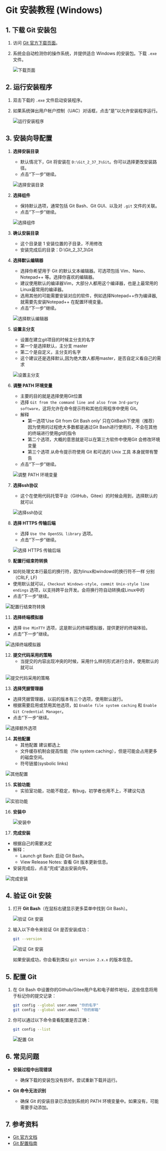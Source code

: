 # Git 安装教程 (Windows)

## 1. 下载 Git 安装包

1. 访问 [Git 官方下载页面](https://git-scm.com/download/win)。
2. 系统会自动检测你的操作系统，并提供适合 Windows 的安装包。下载 `.exe` 文件。

   ![下载页面](../../docs/images/git-install/git-install-1.png)

## 2. 运行安装程序

1. 双击下载的 `.exe` 文件启动安装程序。
2. 如果系统弹出用户帐户控制（UAC）对话框，点击“是”以允许安装程序运行。

   ![运行安装程序](../../docs/images/git-install/git-install-2.png)

## 3. 安装向导配置

1. **选择安装目录**
   - 默认情况下，Git 将安装在 `D:\Git_2_37_3\Git`。你可以选择更改安装路径。
   - 点击“下一步”继续。

   ![选择安装目录](../../docs/images/git-install/git-install-3.png)

2. **选择组件**
   - 保持默认选项，通常包括 Git Bash、Git GUI、以及对 `.git` 文件的关联。
   - 点击“下一步”继续。

   ![选择组件](../../docs/images/git-install/git-install-4.png)

3. **确认安装目录**
   - 这个目录是 1 安装位置的子目录，不用修改
   - 安装完成后的目录：D:\Git_2_37_3\Git

4. **选择默认编辑器**
   - 选择你希望用于 Git 的默认文本编辑器。可选项包括 Vim、Nano、Notepad++ 等。选择你喜欢的编辑器。
   - 建议使用默认的编译器Vim，大部分人都用这个编译器，也是上最常用的Linux最常用的编译器。
   - 选用其他的可能需要安装对应的软件，例如选择Notepad++作为编译器,就需要先安装Notepad++ 在配置环境变量。
   - 点击“下一步”继续。

   ![选择默认编辑器](../../docs/images/git-install/git-install-5.png)

5. **设置主分支**
   - 设置在建立git项目的时候主分支的名字
   - 第一个是选择默认，主分支 master
   - 第二个是自定义，主分支的名字
   - 这个建议还是选择默认,因为绝大数人都用master，是否自定义看自己的需求

   ![设置主分支](../../docs/images/git-install/git-install-6.png)

6. **调整 PATH 环境变量**
   - 主要的目的就是选择使用Git位置
   - 选择 `Git from the command line and also from 3rd-party software`，这将允许在命令提示符和其他应用程序中使用 Git。
   - 解释
     - 第一选项‘Use Git from Git Bash only’ 只在GitBash下使用（推荐）<br />
       因为使用的过程绝大多数都是通过Git Bash进行使用的，不会在其他的终端进行使用git的指令
     - 第二个选项，大概的意思就是可以在第三方软件中使用Git 会修改环境变量
     - 第三个选项 从命令提示符使用 Git 和可选的 Unix 工具 本身就带有警告
   - 点击“下一步”继续。

   ![调整 PATH 环境变量](../../docs/images/git-install/git-install-7.png)

7. **选择ssh协议**
   - 这个在使用代码托管平台（GitHub，Gitee）的时候会用到，选择默认的就可以

   ![选择ssh协议](../../docs/images/git-install/git-install-8.png)

9. **选择 HTTPS 传输后端**
   - 选择 `Use the OpenSSL library` 选项。
   - 点击“下一步”继续。

   ![选择 HTTPS 传输后端](../../docs/images/git-install/git-install-9.png)

10. **配置行结束符转换**
   - 如何处理文本行最后的换行符，因为linux和windowd的换行符不一样 分别（CRLF, LF)
   - 使用默认就可以，`Checkout Windows-style, commit Unix-style line endings` 选项，以支持跨平台开发。会将换行符自动转换成Linux中的
   - 点击“下一步”继续。

   ![配置行结束符转换](../../docs/images/git-install/git-install-10.png)

11. **选择终端模拟器**
   - 选择 `Use MinTTY` 选项，这是默认的终端模拟器，提供更好的终端体验。
   - 点击“下一步”继续。

   ![选择终端模拟器](../../docs/images/git-install/git-install-11.png)

12. **提交代码采用的策略**
    - 当提交的内容出现冲突的时候，采用什么样的形式进行合并，使用默认的就可以

   ![提交代码采用的策略](../../docs/images/git-install/git-install-12.png)

13. **选择凭据管理器**
   - 选择凭据管理器，以前的版本有三个选项，使用默认就行。
   - 根据需要启用或禁用其他选项，如 `Enable file system caching` 和 `Enable Git Credential Manager`。
   - 点击“下一步”继续。

   ![选择额外选项](../../docs/images/git-install/git-install-13.png)

14. **其他配置**
    - 其他配置 建议都选上
    - 文件缓存机制会提高性能（file system caching），但是可能会占用更多的磁盘空间。
    - 符号链接(sysbolic links)

   ![其他配置](../../docs/images/git-install/git-install-14.png)

15. **实验功能**
    - 实验室功能，功能不稳定，有bug，初学者也用不上，不建议勾选

   ![实验功能](../../docs/images/git-install/git-install-15.png)

16. **安装中**
    
    ![安装中](../../docs/images/git-install/git-install-16.png)

17. **完成安装**
   - 根据自己的需要决定
   - 解释：
     - Launch git Bash: 启动 Git Bash。
     - View Release Notes: 查看 Git 版本更新信息。
   - 安装完成后，点击“完成”退出安装向导。

   ![完成安装](../../docs/images/git-install/git-install-17.png)

## 4. 验证 Git 安装

1. 打开 **Git Bash**（在鼠标右键显示更多菜单中找到 Git Bash）。
   
   ![验证 Git 安装](../../docs/images/git-install/git-install-18.png)

2. 输入以下命令来验证 Git 是否安装成功：

    ```bash
    git --version
    ```
    
   ![验证 Git 安装](../../docs/images/git-install/git-install-19.png)

   如果安装成功，你会看到类似 `git version 2.x.x` 的版本信息。


## 5. 配置 Git

1. 在 Git Bash 中设置你的Github/Gitee用户名和电子邮件地址，这些信息将用于标记你的提交记录：

    ```bash
    git config --global user.name "你的名字"
    git config --global user.email "你的邮箱"
    ```

2. 你可以通过以下命令查看配置是否正确：

    ```bash
    git config --list
    ```

   ![配置 Git](https://example.com/path/to/screenshot13.png)

## 6. 常见问题

- **安装过程中出现错误**
  - 确保下载的安装包没有损坏。尝试重新下载并运行。

- **Git 命令无法识别**
  - 确保 Git 的安装目录已添加到系统的 PATH 环境变量中。如果没有，可能需要手动添加。

## 7. 参考资料

- [Git 官方文档](https://git-scm.com/doc)
- [Git 配置指南](https://git-scm.com/book/zh/v2/设置-Git-配置)
